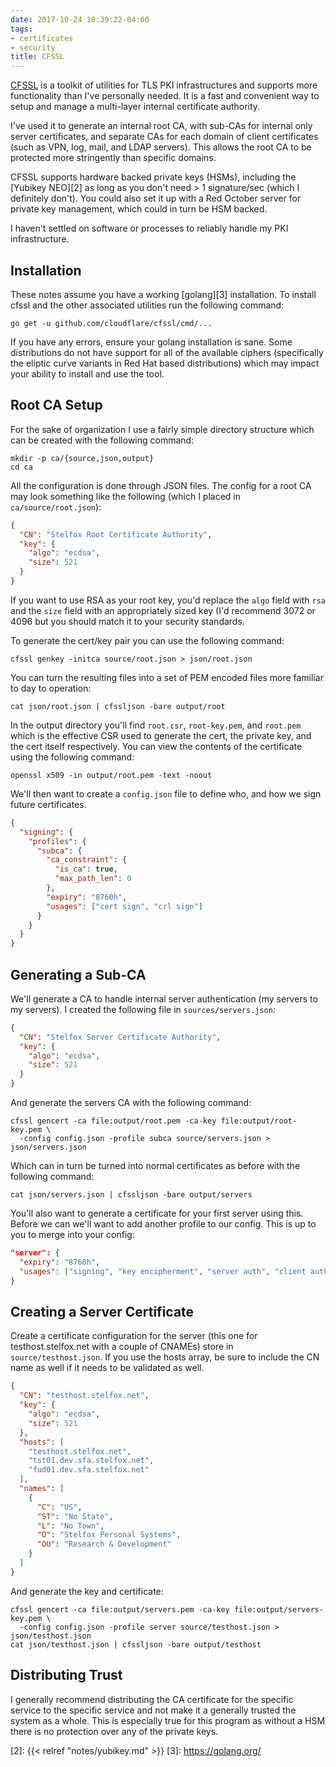 ```yaml
---
date: 2017-10-24 18:39:22-04:00
tags:
- certificates
- security
title: CFSSL
---
```


[CFSSL][1] is a toolkit of utilities for TLS PKI infrastructures and supports
more functionality than I've personally needed. It is a fast and convenient way
to setup and manage a multi-layer internal certificate authority.

I've used it to generate an internal root CA, with sub-CAs for internal only
server certificates, and separate CAs for each domain of client certificates
(such as VPN, log, mail, and LDAP servers). This allows the root CA to be
protected more stringently than specific domains.

CFSSL supports hardware backed private keys (HSMs), including the [Yubikey
NEO][2] as long as you don't need > 1 signature/sec (which I definitely don't).
You could also set it up with a Red October server for private key management,
which could in turn be HSM backed.

I haven't settled on software or processes to reliably handle my PKI
infrastructure.

## Installation

These notes assume you have a working [golang][3] installation. To install
cfssl and the other associated utilities run the following command:

```
go get -u github.com/cloudflare/cfssl/cmd/...
```

If you have any errors, ensure your golang installation is sane. Some
distributions do not have support for all of the available ciphers
(specifically the eliptic curve variants in Red Hat based distributions) which
may impact your ability to install and use the tool.

## Root CA Setup

For the sake of organization I use a fairly simple directory structure which
can be created with the following command:

```
mkdir -p ca/{source,json,output}
cd ca
```

All the configuration is done through JSON files. The config for a root CA may
look something like the following (which I placed in `ca/source/root.json`):

```json
{
  "CN": "Stelfox Root Certificate Authority",
  "key": {
    "algo": "ecdsa",
    "size": 521
  }
}
```

If you want to use RSA as your root key, you'd replace the `algo` field with
`rsa` and the `size` field with an appropriately sized key (I'd recommend 3072
or 4096 but you should match it to your security standards.

To generate the cert/key pair you can use the following command:

```
cfssl genkey -initca source/root.json > json/root.json
```

You can turn the resulting files into a set of PEM encoded files more familiar
to day to operation:

```
cat json/root.json | cfssljson -bare output/root
```

In the output directory you'll find `root.csr`, `root-key.pem`, and `root.pem`
which is the effective CSR used to generate the cert, the private key, and the
cert itself respectively. You can view the contents of the certificate using
the following command:

```
openssl x509 -in output/root.pem -text -noout
```

We'll then want to create a `config.json` file to define who, and how we sign
future certificates.

```json
{
  "signing": {
    "profiles": {
      "subca": {
        "ca_constraint": {
          "is_ca": true,
          "max_path_len": 0
        },
        "expiry": "8760h",
        "usages": ["cert sign", "crl sign"]
      }
    }
  }
}
```

## Generating a Sub-CA

We'll generate a CA to handle internal server authentication (my servers to my
servers). I created the following file in `sources/servers.json`:

```json
{
  "CN": "Stelfox Server Certificate Authority",
  "key": {
    "algo": "ecdsa",
    "size": 521
  }
}
```

And generate the servers CA with the following command:

```
cfssl gencert -ca file:output/root.pem -ca-key file:output/root-key.pem \
  -config config.json -profile subca source/servers.json > json/servers.json
```

Which can in turn be turned into normal certificates as before with the
following command:

```
cat json/servers.json | cfssljson -bare output/servers
```

You'll also want to generate a certificate for your first server using this.
Before we can we'll want to add another profile to our config. This is up to
you to merge into your config:

```json
"server": {
  "expiry": "8760h",
  "usages": ["signing", "key encipherment", "server auth", "client auth"]
}
```

## Creating a Server Certificate

Create a certificate configuration for the server (this one for
testhost.stelfox.net with a couple of CNAMEs) store in `source/testhost.json`.
If you use the hosts array, be sure to include the CN name as well if it needs
to be validated as well.

```json
{
  "CN": "testhost.stelfox.net",
  "key": {
    "algo": "ecdsa",
    "size": 521
  },
  "hosts": [
    "testhost.stelfox.net",
    "tst01.dev.sfa.stelfox.net",
    "fud01.dev.sfa.stelfox.net"
  ],
  "names": [
    {
      "C": "US",
      "ST": "No State",
      "L": "No Town",
      "O": "Stelfox Personal Systems",
      "OU": "Research & Development"
    }
  ]
}
```

And generate the key and certificate:

```
cfssl gencert -ca file:output/servers.pem -ca-key file:output/servers-key.pem \
  -config config.json -profile server source/testhost.json > json/testhost.json
cat json/testhost.json | cfssljson -bare output/testhost
```

## Distributing Trust

I generally recommend distributing the CA certificate for the specific service
to the specific service and not make it a generally trusted the system as a
whole. This is especially true for this program as without a HSM there is no
protection over any of the private keys.

[1]: https://github.com/cloudflare/cfssl
[2]: {{< relref "notes/yubikey.md" >}}
[3]: https://golang.org/
